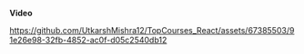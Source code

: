 **Video**


https://github.com/UtkarshMishra12/TopCourses_React/assets/67385503/91e26e98-32fb-4852-ac0f-d05c2540db12

